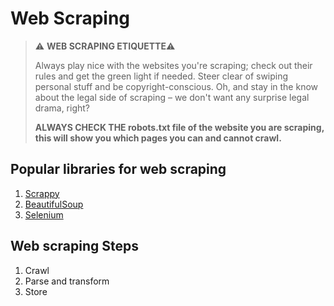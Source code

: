 # Web Scraping

> ⚠️ **WEB SCRAPING ETIQUETTE**⚠️
> 
> Always play nice with the websites you're scraping; check out their rules and get the green light if needed. Steer clear of swiping personal stuff and be copyright-conscious. Oh, and stay in the know about the legal side of scraping – we don't want any surprise legal drama, right?
> 
> **ALWAYS CHECK THE __robots.txt__ file of the website you are scraping, this will show you which pages you can and cannot crawl.**


## Popular libraries for web scraping

1. [Scrappy](https://www.analyticsvidhya.com/blog/2017/07/web-scraping-in-python-using-scrapy/) 
2. [BeautifulSoup](https://beautiful-soup-4.readthedocs.io/en/latest/) 
3. [Selenium](https://www.analyticsvidhya.com/blog/2019/05/scraping-classifying-youtube-video-data-python-selenium/)


## Web scraping Steps
1. Crawl
2. Parse and transform
3. Store
